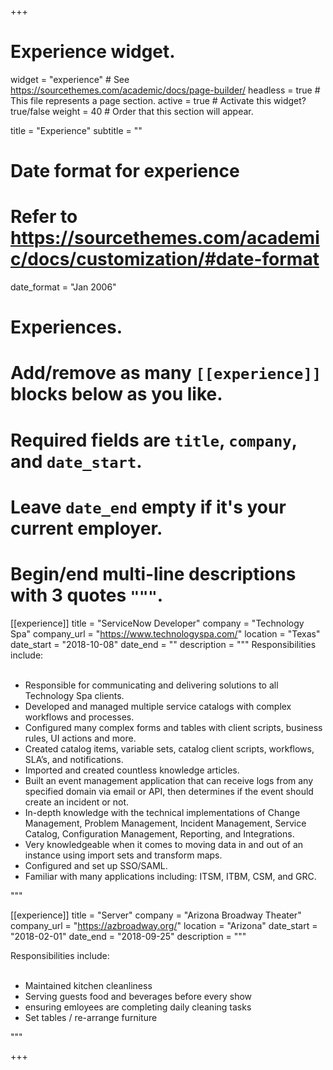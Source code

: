 +++
# Experience widget.
widget = "experience"  # See https://sourcethemes.com/academic/docs/page-builder/
headless = true  # This file represents a page section.
active = true  # Activate this widget? true/false
weight = 40  # Order that this section will appear.

title = "Experience"
subtitle = ""

# Date format for experience
#   Refer to https://sourcethemes.com/academic/docs/customization/#date-format
date_format = "Jan 2006"

# Experiences.
#   Add/remove as many `[[experience]]` blocks below as you like.
#   Required fields are `title`, `company`, and `date_start`.
#   Leave `date_end` empty if it's your current employer.
#   Begin/end multi-line descriptions with 3 quotes `"""`.
[[experience]]
  title = "ServiceNow Developer"
  company = "Technology Spa"
  company_url = "https://www.technologyspa.com/"
  location = "Texas"
  date_start = "2018-10-08"
  date_end = ""
  description = """
  Responsibilities include:  
  <br>

*    Responsible for communicating and delivering solutions to all Technology Spa clients.
*    Developed and managed multiple service catalogs with complex workflows and processes.
*    Configured many complex forms and tables with client scripts, business rules, UI actions and more.
*    Created catalog items, variable sets, catalog client scripts, workflows, SLA’s, and notifications.
*    Imported and created countless knowledge articles.
*    Built an event management application that can receive logs from any specified domain via email or API, then determines        if the event should create an incident or not.
*    In-depth knowledge with the technical implementations of Change Management, Problem Management, Incident Management,           Service Catalog, Configuration Management, Reporting, and Integrations.
*    Very knowledgeable when it comes to moving data in and out of an instance using import sets and transform maps.
*    Configured and set up SSO/SAML.
*    Familiar with many applications including: ITSM, ITBM, CSM, and GRC.
  
  """

[[experience]]
  title = "Server"
  company = "Arizona Broadway Theater"
  company_url = "https://azbroadway.org/"
  location = "Arizona"
  date_start = "2018-02-01"
  date_end = "2018-09-25"
  description = """

  Responsibilities include:  
  <br>

  * Maintained kitchen cleanliness
  * Serving guests food and beverages before every show
  * ensuring emloyees are completing daily cleaning tasks
  * Set tables / re-arrange furniture
  
  """

+++
